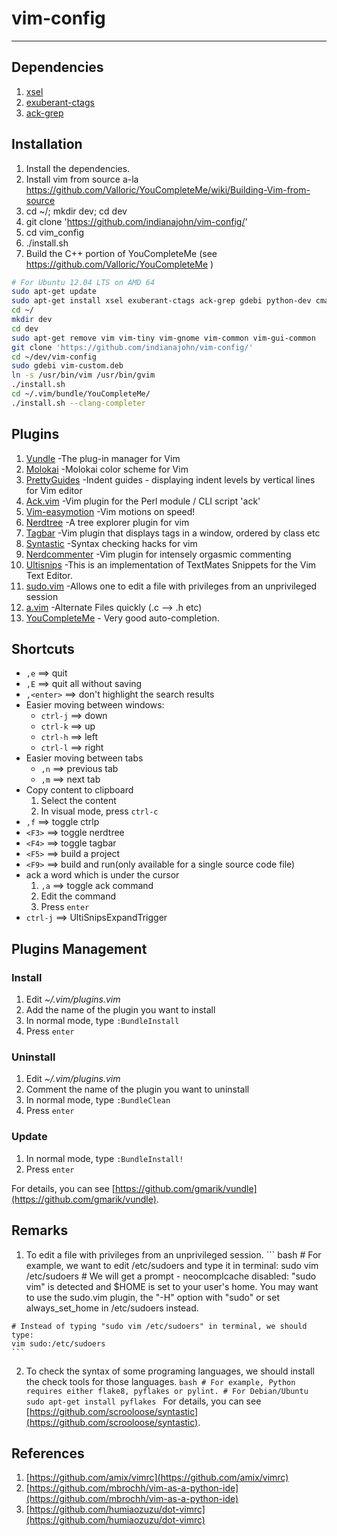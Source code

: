 # vim-config

---------------------

## Dependencies

  1. [xsel](http://www.kfish.org/software/xsel/)
  2. [exuberant-ctags](http://ctags.sourceforge.net/)
  3. [ack-grep](http://betterthangrep.com/)

## Installation

  1. Install the dependencies.
  2. Install vim from source a-la https://github.com/Valloric/YouCompleteMe/wiki/Building-Vim-from-source
  3. cd ~/; mkdir dev; cd dev
  4. git clone 'https://github.com/indianajohn/vim-config/'
  5. cd vim_config
  6. ./install.sh
  7. Build the C++ portion of YouCompleteMe (see https://github.com/Valloric/YouCompleteMe )

``` bash
# For Ubuntu 12.04 LTS on AMD 64
sudo apt-get update
sudo apt-get install xsel exuberant-ctags ack-grep gdebi python-dev cmake git
cd ~/
mkdir dev
cd dev
sudo apt-get remove vim vim-tiny vim-gnome vim-common vim-gui-common
git clone 'https://github.com/indianajohn/vim-config/'
cd ~/dev/vim-config
sudo gdebi vim-custom.deb
ln -s /usr/bin/vim /usr/bin/gvim
./install.sh
cd ~/.vim/bundle/YouCompleteMe/
./install.sh --clang-completer
```

## Plugins

  1. [Vundle](https://github.com/gmarik/vundle) -The plug-in manager for Vim
  2. [Molokai](https://github.com/tomasr/molokai) -Molokai color scheme for Vim
  3. [PrettyGuides](https://github.com/adonis0147/prettyGuides) -Indent guides - displaying indent levels by vertical lines for Vim editor
  4. [Ack.vim](https://github.com/mileszs/ack.vim) -Vim plugin for the Perl module / CLI script 'ack'
  5. [Vim-easymotion](https://github.com/Lokaltog/vim-easymotion) -Vim motions on speed!
  6. [Nerdtree](https://github.com/scrooloose/nerdtree) -A tree explorer plugin for vim
  7. [Tagbar](https://github.com/majutsushi/tagbar) -Vim plugin that displays tags in a window, ordered by class etc
  8. [Syntastic](https://github.com/scrooloose/syntastic) -Syntax checking hacks for vim
  9. [Nerdcommenter](https://github.com/scrooloose/nerdcommenter) -Vim plugin for intensely orgasmic commenting
  10. [Ultisnips](https://github.com/SirVer/ultisnips) -This is an implementation of TextMates Snippets for the Vim Text Editor.
  11. [sudo.vim](https://github.com/vim-scripts/sudo.vim) -Allows one to edit a file with privileges from an unprivileged session
  12. [a.vim](https://github.com/vim-scripts/a.vim) -Alternate Files quickly (.c --> .h etc)
  13. [YouCompleteMe](https://github.com/Valloric/YouCompleteMe) - Very good auto-completion.

## Shortcuts

  - `,e`  ==> quit
  - `,E`  ==> quit all without saving
  - `,<enter>`  ==> don't highlight the search results
  - Easier moving between windows:
    + `ctrl-j`  ==> down
    + `ctrl-k`  ==> up
    + `ctrl-h`  ==> left
    + `ctrl-l`  ==> right
  - Easier moving between tabs
    + `,n`  ==> previous tab
    + `,m`  ==> next tab
  - Copy content to clipboard
    1. Select the content
    2. In visual mode, press `ctrl-c`
  - `,f`  ==> toggle ctrlp
  - `<F3>`  ==> toggle nerdtree
  - `<F4>`  ==> toggle tagbar
  - `<F5>`  ==> build a project
  - `<F9>`  ==> build and run(only available for a single source code file)
  - ack a word which is under the cursor
    1. `,a` ==> toggle ack command
    2. Edit the command
    3. Press `enter`
  - `ctrl-j`  ==> UltiSnipsExpandTrigger

## Plugins Management

### Install

  1. Edit *~/.vim/plugins.vim*
  2. Add the name of the plugin you want to install
  3. In normal mode, type `:BundleInstall`
  4. Press `enter`

### Uninstall

  1. Edit *~/.vim/plugins.vim*
  2. Comment the name of the plugin you want to uninstall
  3. In normal mode, type `:BundleClean`
  4. Press `enter`

### Update

  1. In normal mode, type `:BundleInstall!`
  2. Press `enter`

For details, you can see [https://github.com/gmarik/vundle](https://github.com/gmarik/vundle).

## Remarks

  1. To edit a file with privileges from an unprivileged session.
    ``` bash
    # For example, we want to edit /etc/sudoers and type it in terminal:
    sudo vim /etc/sudoers
    # We will get a prompt - neocomplcache disabled: "sudo vim" is detected and $HOME is set to your user's home. You may want to use the sudo.vim plugin, the "-H" option with "sudo" or set always_set_home in /etc/sudoers instead.

    # Instead of typing "sudo vim /etc/sudoers" in terminal, we should type:
    vim sudo:/etc/sudoers
    ```
  2. To check the syntax of some programing languages, we should install the check tools for those languages.
    ```bash
    # For example, Python requires either flake8, pyflakes or pylint.
    # For Debian/Ubuntu
    sudo apt-get install pyflakes
    ```
    For details, you can see [https://github.com/scrooloose/syntastic](https://github.com/scrooloose/syntastic).

## References

  1. [https://github.com/amix/vimrc](https://github.com/amix/vimrc)
  2. [https://github.com/mbrochh/vim-as-a-python-ide](https://github.com/mbrochh/vim-as-a-python-ide)
  3. [https://github.com/humiaozuzu/dot-vimrc](https://github.com/humiaozuzu/dot-vimrc)

